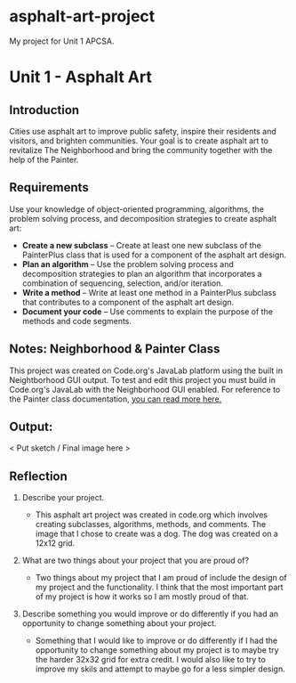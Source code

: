# asphalt-art-project
My project for Unit 1 APCSA.
# Unit 1 - Asphalt Art

## Introduction

Cities use asphalt art to improve public safety, inspire their residents and visitors, and brighten communities. Your goal is to create asphalt art to revitalize The Neighborhood and bring the community together with the help of the Painter.

## Requirements

Use your knowledge of object-oriented programming, algorithms, the problem solving process, and decomposition strategies to create asphalt art:
- **Create a new subclass** – Create at least one new subclass of the PainterPlus class that is used for a component of the asphalt art design.
- **Plan an algorithm** – Use the problem solving process and decomposition strategies to plan an algorithm that incorporates a combination of sequencing, selection, and/or iteration.
- **Write a method** – Write at least one method in a PainterPlus subclass that contributes to a component of the asphalt art design.
- **Document your code** – Use comments to explain the purpose of the methods and code segments.

## Notes: Neighborhood & Painter Class

This project was created on Code.org's JavaLab platform using the built in Neightborhood GUI output. To test and edit this project you must build in Code.org's JavaLab with the Neighborhood GUI enabled. For reference to the Painter class documentation, [you can read more here.](https://studio.code.org/docs/ide/javalab/classes/Painter)

## Output:

< Put sketch / Final image here >

## Reflection

1. Describe your project.

   - This asphalt art project was created in code.org which involves creating subclasses, algorithms, methods, and comments. The image that I chose to create was a dog. The dog was created on a 12x12 grid.

2. What are two things about your project that you are proud of?

   - Two things about my project that I am proud of include the design of my project and the functionality. I think that the most important part of my project is how it works so I am mostly proud of that.

3. Describe something you would improve or do differently if you had an opportunity to change something about your project.

   - Something that I would like to improve or do differently if I had the opportunity to change something about my project is to maybe try the harder 32x32 grid for extra credit. I would also like to try to improve my skils and attempt to maybe go for a less simpler design.